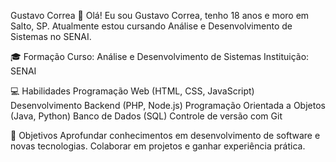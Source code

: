Gustavo Correa
👋 Olá! Eu sou Gustavo Correa, tenho 18 anos e moro em Salto, SP. Atualmente estou cursando Análise e Desenvolvimento de Sistemas no SENAI.

🎓 Formação
Curso: Análise e Desenvolvimento de Sistemas
Instituição: SENAI

💻 Habilidades
Programação Web (HTML, CSS, JavaScript)
Desenvolvimento Backend (PHP, Node.js)
Programação Orientada a Objetos (Java, Python)
Banco de Dados (SQL)
Controle de versão com Git

🔭 Objetivos
Aprofundar conhecimentos em desenvolvimento de software e novas tecnologias.
Colaborar em projetos e ganhar experiência prática.
